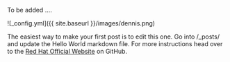 To be added .... 

![_config.yml]({{ site.baseurl }}/images/dennis.png)

The easiest way to make your first post is to edit this one. Go into /_posts/ and update the Hello World markdown file. For more instructions head over to the [Red Hat Official Website](https://www.redhat.com) on GitHub.
